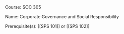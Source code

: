 




Course: SOC 305

Name: Corporate Governance and Social Responsibility

Prerequisite(s): [[SPS 101]] or [[SPS 102]]